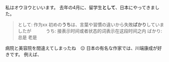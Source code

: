 私はオウヨウといいます。
去年の4月に、留学生**として**、日本にやってきました。   
>  として: 作为xx
初めの**うち**は、言葉や習慣の違いから失敗**ばかり**していましたが　　　
> うち:  接表示时间或者状态的词表示在这段时间之内
> ばかり:  总是 老是

病院と美容院を間違えてしまったね　😑 
日本の有名な作家では、川端康成が好きです。
例えば、